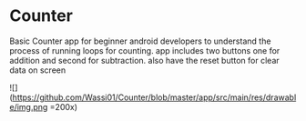 # Counter
Basic Counter app for beginner android developers to understand the process of running loops for counting. app includes two buttons one for addition and second for subtraction. also have the reset button for clear data on screen



![](https://github.com/Wassi01/Counter/blob/master/app/src/main/res/drawable/img.png =200x)

